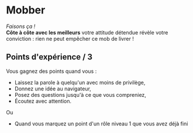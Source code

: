 # Mobber
_Faisons ça !_  
__Côte à côte avec les meilleurs__ votre attitude détendue révèle votre conviction : rien ne peut
 empêcher ce mob de livrer !
 
## Points d'expérience / 3 
Vous gagnez des points quand vous :
* Laissez la parole à quelqu'un avec moins de privilège,
* Donnez une idée au navigateur,
* Posez des questions jusqu'à ce que vous compreniez,
* Écoutez avec attention.

Ou
* Quand vous marquez un point d'un rôle niveau 1 que vous avez déjà fini
